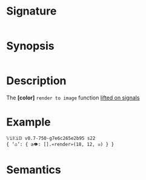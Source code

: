 # Signature
```vikid-signature
```

# Synopsis
```vikid-synopsis
```

# Description
The __[color]__ `render to image` function [lifted on signals](/refman/concepts/pure_functions)

# Example
```vikid-script
𝕍i𝕂i𝔻 v0.7-750-g7e6c265e2b95 s22
{ ‘⌂’: { a👁: [].«render»(18, 12, ☒) } }
```




# Semantics
